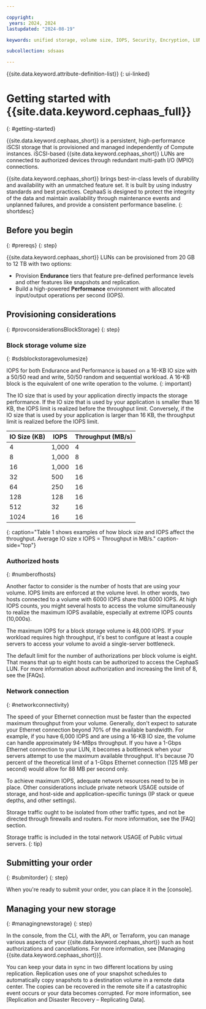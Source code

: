 ```yaml
---

copyright:
 years: 2024, 2024
lastupdated: "2024-08-19"

keywords: unified storage, volume size, IOPS, Security, Encryption, LUN, secondary storage, mount storage, provision storage, iSCSI, MPIO, redundant

subcollection: sdsaas

---
```

{{site.data.keyword.attribute-definition-list}}
{: ui-linked}

# Getting started with {{site.data.keyword.cephaas_full}}
{: #getting-started}

{{site.data.keyword.cephaas_short}} is a persistent, high-performance iSCSI storage that is provisioned and managed independently of Compute instances. iSCSI-based {{site.data.keyword.cephaas_short}} LUNs are connected to authorized devices through redundant multi-path I/O (MPIO) connections.

{{site.data.keyword.cephaas_short}} brings best-in-class levels of durability and availability with an unmatched feature set. It is built by using industry standards and best practices. CephaaS is designed to protect the integrity of the data and maintain availability through maintenance events and unplanned failures, and provide a consistent performance baseline.
{: shortdesc}


## Before you begin
{: #prereqs}
{: step}

{{site.data.keyword.cephaas_short}} LUNs can be provisioned from 20 GB to 12 TB with two options:
- Provision **Endurance** tiers that feature pre-defined performance levels and other features like snapshots and replication.
- Build a high-powered **Performance** environment with allocated input/output operations per second (IOPS).



## Provisioning considerations
{: #provconsiderationsBlockStorage}
{: step}

### Block storage volume size
{: #sdsblockstoragevolumesize}

IOPS for both Endurance and Performance is based on a 16-KB IO size with a 50/50 read and write, 50/50 random and sequential workload. A 16-KB block is the equivalent of one write operation to the volume.
{: important}

The IO size that is used by your application directly impacts the storage performance. If the IO size that is used by your application is smaller than 16 KB, the IOPS limit is realized before the throughput limit. Conversely, if the IO size that is used by your application is larger than 16 KB, the throughput limit is realized before the IOPS limit.

| IO Size (KB) | IOPS | Throughput (MB/s) |
|-----|-----|-----|
| 4 | 1,000 | 4 |
| 8 | 1,000 | 8 |
| 16 | 1,000 | 16 |
| 32 | 500 | 16 |
| 64 | 250 | 16 |
| 128 | 128 | 16 |
| 512 | 32 | 16 |
| 1024 | 16 | 16 |
{: caption="Table 1 shows examples of how block size and IOPS affect the throughput. Average IO size x IOPS = Throughput in MB/s." caption-side="top"}

### Authorized hosts
{: #numberofhosts}

Another factor to consider is the number of hosts that are using your volume. IOPS limits are enforced at the volume level. In other words, two hosts connected to a volume with 6000 IOPS share that 6000 IOPS. At high IOPS counts, you might several hosts to access the volume simultaneously to realize the maximum IOPS available, especially at extreme IOPS counts (10,000s).

The maximum IOPS for a block storage volume is 48,000 IOPS. If your workload requires high throughput, it's best to configure at least a couple servers to access your volume to avoid a single-server bottleneck.

The default limit for the number of authorizations per block volume is eight. That means that up to eight hosts can be authorized to access the CephaaS LUN. For more information about authorization and increasing the limit of 8, see the [FAQs].

### Network connection
{: #networkconnectivity}

The speed of your Ethernet connection must be faster than the expected maximum throughput from your volume. Generally, don't expect to saturate your Ethernet connection beyond 70% of the available bandwidth. For example, if you have 6,000 IOPS and are using a 16-KB IO size, the volume can handle approximately 94-MBps throughput. If you have a 1-Gbps Ethernet connection to your LUN, it becomes a bottleneck when your servers attempt to use the maximum available throughput. It's because 70 percent of the theoretical limit of a 1-Gbps Ethernet connection (125 MB per second) would allow for 88 MB per second only.

To achieve maximum IOPS, adequate network resources need to be in place. Other considerations include private network USAGE outside of storage, and host-side and application-specific tunings (IP stack or queue depths, and other settings).

Storage traffic ought to be isolated from other traffic types, and not be directed through firewalls and routers. For more information, see the [FAQ] section.

Storage traffic is included in the total network USAGE of Public virtual servers.
{: tip}

## Submitting your order
{: #submitorder}
{: step}

When you're ready to submit your order, you can place it in the [console].




## Managing your new storage
{: #managingnewstorage}
{: step}

In the console, from the CLI, with the API, or Terraform, you can manage various aspects of your {{site.data.keyword.cephaas_short}} such as host authorizations and cancellations. For more information, see [Managing {{site.data.keyword.cephaas_short}}].

You can keep your data in sync in two different locations by using replication. Replication uses one of your snapshot schedules to automatically copy snapshots to a destination volume in a remote data center. The copies can be recovered in the remote site if a catastrophic event occurs or your data becomes corrupted. For more information, see [Replication and Disaster Recovery – Replicating Data].
